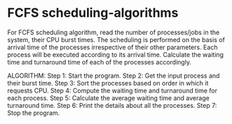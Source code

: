 # FCFS scheduling-algorithms

For FCFS scheduling algorithm, read the number of processes/jobs in the system,
their CPU burst times. The scheduling is performed on the basis of arrival time of
the processes irrespective of their other parameters. Each process will be executed
according to its arrival time. Calculate the waiting time and turnaround time of each
of the processes accordingly.

ALGORITHM:
Step 1: Start the program.
Step 2: Get the input process and their burst time.
Step 3: Sort the processes based on order in which it requests CPU.
Step 4: Compute the waiting time and turnaround time for each process.
Step 5: Calculate the average waiting time and average turnaround time.
Step 6: Print the details about all the processes.
Step 7: Stop the program.
